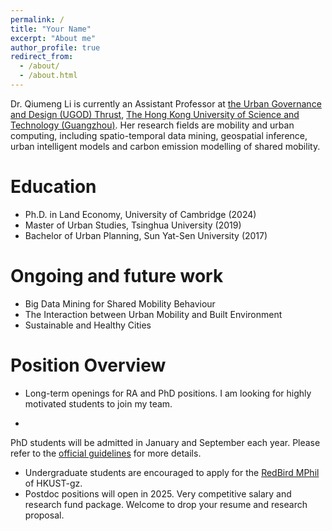 ```yaml
---
permalink: /
title: "Your Name"
excerpt: "About me"
author_profile: true
redirect_from: 
  - /about/
  - /about.html
---
```


Dr. Qiumeng Li is currently an Assistant Professor at [the Urban Governance and Design (UGOD) Thrust](https://soch.hkust-gz.edu.cn/academics/ugod/), [The Hong Kong University of Science and Technology (Guangzhou)](https://www.hkust-gz.edu.cn/). Her research fields are mobility and urban computing, including spatio-temporal data mining, geospatial inference, urban intelligent models and carbon emission modelling of shared mobility.  

Education
======
* Ph.D. in Land Economy, University of Cambridge
(2024)
* Master of Urban Studies, Tsinghua University (2019)
* Bachelor of Urban Planning, Sun Yat-Sen University (2017)


Ongoing and future work 
======
* Big Data Mining for Shared Mobility Behaviour
* The Interaction between Urban Mobility and Built Environment
* Sustainable and Healthy Cities

Position Overview
======

* Long-term openings for RA and PhD positions. I am looking for highly motivated students to join my team. 

* 
PhD students will be admitted in January and September each year. Please refer to the [official guidelines](https://fytgs.hkust-gz.edu.cn/admissions) for more details.
* Undergraduate students are encouraged to apply for the [RedBird MPhil](https://www.hkust-gz.edu.cn/academics/teaching-and-learning-innovation/red-bird-mphil-program/) of HKUST-gz.
* Postdoc positions will open in 2025. Very competitive salary and research fund package. Welcome to drop your resume and research proposal.
